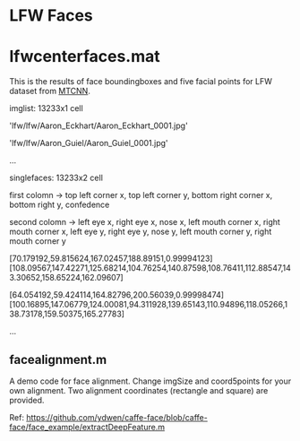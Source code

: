 # LFW Faces

# lfwcenterfaces.mat
This is the results of face boundingboxes and five facial points for LFW dataset from [MTCNN](https://github.com/kpzhang93/MTCNN_face_detection_alignment).

imglist: 13233x1 cell

'lfw/lfw/Aaron_Eckhart/Aaron_Eckhart_0001.jpg'

'lfw/lfw/Aaron_Guiel/Aaron_Guiel_0001.jpg'

...


singlefaces: 13233x2 cell

first colomn -> top left corner x, top left corner y, bottom right corner x, bottom right y, confedence

second colomn -> left eye x, right eye x, nose x, left mouth corner x, right mouth corner x, left eye y, right eye y, nose y, left mouth corner y, right mouth corner y

[70.179192,59.815624,167.02457,188.89151,0.99994123]	[108.09567,147.42271,125.68214,104.76254,140.87598,108.76411,112.88547,143.30652,158.65224,162.09607]

[64.054192,59.424114,164.82796,200.56039,0.99998474]	[100.16895,147.06779,124.00081,94.311928,139.65143,110.94896,118.05266,138.73178,159.50375,165.27783]

...

## facealignment.m

A demo code for face alignment. Change imgSize and coord5points for your own alignment.
Two alignment coordinates (rectangle and square) are provided. 

Ref: https://github.com/ydwen/caffe-face/blob/caffe-face/face_example/extractDeepFeature.m

## 
